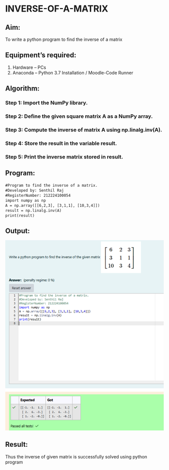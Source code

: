 # INVERSE-OF-A-MATRIX
## Aim:
To write a python program to find the inverse of a matrix
## Equipment’s required:
1. 	Hardware – PCs
2. 	Anaconda – Python 3.7 Installation / Moodle-Code Runner
## Algorithm:
### Step 1: Import the NumPy library.
### Step 2: Define the given square matrix A as a NumPy array.
### Step 3: Compute the inverse of matrix A using np.linalg.inv(A).
### Step 4: Store the result in the variable result.
### Step 5: Print the inverse matrix stored in result.

## Program:
```
#Program to find the inverse of a matrix.
#Developed by: Senthil Raj
#RegisterNumber: 212224100054
import numpy as np
A = np.array([[6,2,3], [3,1,1], [10,3,4]])
result = np.linalg.inv(A)
print(result)
```
## Output:
![alt text](image.png)
## Result:
Thus the inverse of given matrix is successfully solved using python program

